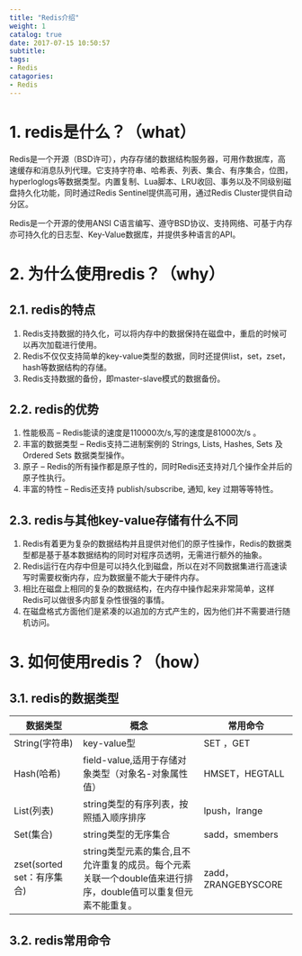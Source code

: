 ```yaml
---
title: "Redis介绍"
weight: 1
catalog: true
date: 2017-07-15 10:50:57
subtitle:
tags:
- Redis
catagories:
- Redis
---
```


# 1. redis是什么？（what）

Redis是一个开源（BSD许可），内存存储的数据结构服务器，可用作数据库，高速缓存和消息队列代理。它支持字符串、哈希表、列表、集合、有序集合，位图，hyperloglogs等数据类型。内置复制、Lua脚本、LRU收回、事务以及不同级别磁盘持久化功能，同时通过Redis Sentinel提供高可用，通过Redis Cluster提供自动分区。

Redis是一个开源的使用ANSI C语言编写、遵守BSD协议、支持网络、可基于内存亦可持久化的日志型、Key-Value数据库，并提供多种语言的API。

# 2. 为什么使用redis？（why）

## 2.1. redis的特点

1. Redis支持数据的持久化，可以将内存中的数据保持在磁盘中，重启的时候可以再次加载进行使用。
2. Redis不仅仅支持简单的key-value类型的数据，同时还提供list，set，zset，hash等数据结构的存储。
3. Redis支持数据的备份，即master-slave模式的数据备份。

## 2.2. redis的优势

1. 性能极高 – Redis能读的速度是110000次/s,写的速度是81000次/s 。
2. 丰富的数据类型 – Redis支持二进制案例的 Strings, Lists, Hashes, Sets 及 Ordered Sets 数据类型操作。
3. 原子 – Redis的所有操作都是原子性的，同时Redis还支持对几个操作全并后的原子性执行。
4. 丰富的特性 – Redis还支持 publish/subscribe, 通知, key 过期等等特性。

## 2.3. redis与其他key-value存储有什么不同

1. Redis有着更为复杂的数据结构并且提供对他们的原子性操作，Redis的数据类型都是基于基本数据结构的同时对程序员透明，无需进行额外的抽象。
2. Redis运行在内存中但是可以持久化到磁盘，所以在对不同数据集进行高速读写时需要权衡内存，应为数据量不能大于硬件内存。
3. 相比在磁盘上相同的复杂的数据结构，在内存中操作起来非常简单，这样Redis可以做很多内部复杂性很强的事情。
4. 在磁盘格式方面他们是紧凑的以追加的方式产生的，因为他们并不需要进行随机访问。

# 3. 如何使用redis？（how）

## 3.1. redis的数据类型

| 数据类型                  | 概念                                       | 常用命令               |
| --------------------- | ---------------------------------------- | ------------------ |
| String(字符串)           | key-value型                               | SET ，GET           |
| Hash(哈希)              | field-value,适用于存储对象类型（对象名-对象属性值）         | HMSET，HEGTALL      |
| List(列表)              | string类型的有序列表，按照插入顺序排序                   | lpush，lrange       |
| Set(集合)               | string类型的无序集合                            | sadd，smembers      |
| zset(sorted set：有序集合) | string类型元素的集合,且不允许重复的成员。每个元素关联一个double值来进行排序，double值可以重复但元素不能重复。 | zadd，ZRANGEBYSCORE |

## 3.2. redis常用命令
